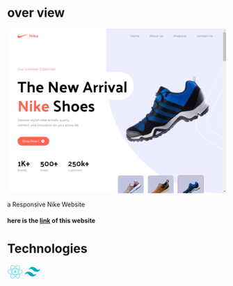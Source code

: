 # over view 

<img src="https://github.com/characterMi/nike-website/blob/main/nike-website.png" alt="Image" />

a Responsive Nike Website

#### here is the [link](https://charactermi.github.io/nike-website) of this website

# Technologies

<p>
  <img src="https://github.com/characterMi/characterMi/blob/main/icons8-react-native.svg" width="36" height="36" alt="React" />
  <img src="https://github.com/characterMi/characterMi/blob/main/tailwind.svg" width="36" height="36" alt="Tailwind Css" />
</p>
